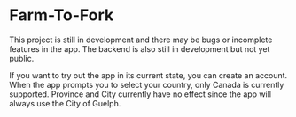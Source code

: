 # Farm-To-Fork

This project is still in development and there may be bugs or incomplete features in the app. The backend is also still in development but not yet public.

If you want to try out the app in its current state, you can create an account. When the app prompts you to select your country, only Canada is currently supported. Province and City currently have no effect since the app will always use the City of Guelph.
